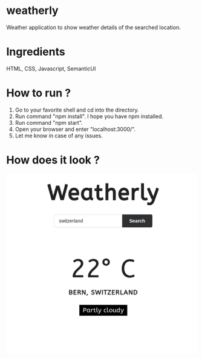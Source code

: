 # weatherly
Weather application to show weather details of the searched location.

# Ingredients
HTML, CSS, Javascript, SemanticUI

# How to run ?
1. Go to your favorite shell and cd into the directory.
2. Run command "npm install". I hope you have npm installed.
3. Run command "npm start".
4. Open your browser and enter "localhost:3000/".
5. Let me know in case of any issues.

# How does it look ?
![alt text](https://github.com/ashishkumarsinghh/weatherly/blob/master/public/screen.png)
